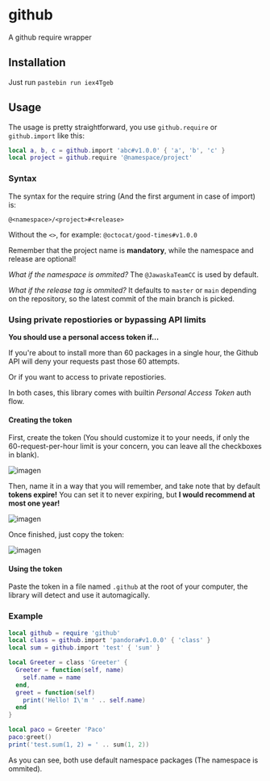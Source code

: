 # github

A github require wrapper

## Installation

Just run `pastebin run iex4Tgeb`

## Usage

The usage is pretty straightforward, you use `github.require` or `github.import` like this:

```lua
local a, b, c = github.import 'abc#v1.0.0' { 'a', 'b', 'c' }
local project = github.require '@namespace/project'
```

### Syntax

The syntax for the require string (And the first argument in case of import) is:

```
@<namespace>/<project>#<release>
```

Without the `<>`, for example: `@octocat/good-times#v1.0.0`

Remember that the project name is **mandatory**, while the namespace and release are optional!

_What if the namespace is ommited?_ The `@JawaskaTeamCC` is used by default.

_What if the release tag is ommited?_ It defaults to `master` or `main` depending on the repository, so the latest commit of the main branch is picked.

### Using private repostiories or bypassing API limits

**You should use a personal access token if...**

If you're about to install more than 60 packages in a single hour, the Github API will deny your requests past those 60 attempts.

Or if you want to access to private repostiories.

In both cases, this library comes with builtin _Personal Access Token_ auth flow.

#### Creating the token

First, create the token (You should customize it to your needs, if only the 60-request-per-hour limit is your concern, you can leave all the checkboxes in blank).

![imagen](https://user-images.githubusercontent.com/13834659/133247800-6c05bb25-38dc-424d-90ac-11e5f3d12285.png)

Then, name it in a way that you will remember, and take note that by default **tokens expire!** You can set it to never expiring, but **I would recommend at most one year!**

![imagen](https://user-images.githubusercontent.com/13834659/133247982-aea36f94-5890-43d5-ba90-e61b126500c2.png)

Once finished, just copy the token:

![imagen](https://user-images.githubusercontent.com/13834659/133248216-95552b59-41cd-46af-a222-e3262e86a5ad.png)

#### Using the token

Paste the token in a file named `.github` at the root of your computer, the library will detect and use it automagically.

### Example

```lua
local github = require 'github'
local class = github.import 'pandora#v1.0.0' { 'class' }
local sum = github.import 'test' { 'sum' }

local Greeter = class 'Greeter' {
  Greeter = function(self, name)
    self.name = name
  end,
  greet = function(self)
    print('Hello! I\'m ' .. self.name)
  end
}

local paco = Greeter 'Paco'
paco:greet()
print('test.sum(1, 2) = ' .. sum(1, 2))

```

As you can see, both use default namespace packages (The namespace is ommited).
